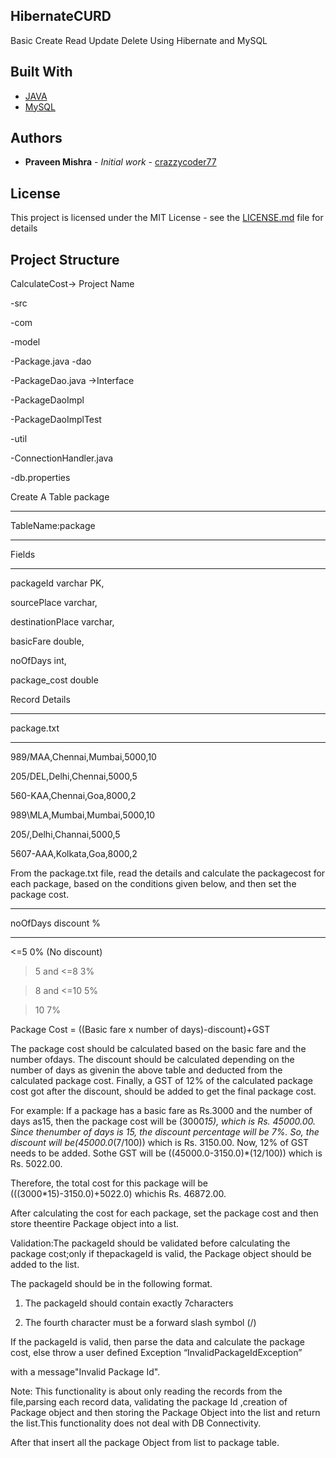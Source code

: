 ## HibernateCURD

Basic Create Read Update Delete Using Hibernate and MySQL
  
## Built With

* [JAVA](https://www.java.com/en/)
* [MySQL](https://www.mysql.com/)

## Authors

* **Praveen Mishra** - *Initial work* - [crazzycoder77](https://github.com/crazzycoder77)

## License

This project is licensed under the MIT License - see the [LICENSE.md](LICENSE.md) file for details

## Project Structure

CalculateCost-> Project Name

-src

-com

  -model

   -Package.java
  -dao

   -PackageDao.java ->Interface

   -PackageDaoImpl

   -PackageDaoImplTest

  -util

   -ConnectionHandler.java   

-db.properties

 

 

 

Create A Table package

-----------------------

TableName:package

-------------------

Fields

-------

packageId varchar PK,

sourcePlace varchar,

destinationPlace varchar,

basicFare double,

noOfDays int,

package_cost double

 

 

 

Record Details

-----------------

package.txt

-----------------

 

989/MAA,Chennai,Mumbai,5000,10

205/DEL,Delhi,Chennai,5000,5

560-KAA,Chennai,Goa,8000,2

989\MLA,Mumbai,Mumbai,5000,10

205/,Delhi,Channai,5000,5

5607-AAA,Kolkata,Goa,8000,2

 

 

From the package.txt file, read the details and calculate the packagecost  for each package,  based  on   the conditions  given   below,  and   then   set   the package cost.

--------------------------

noOfDays discount %

--------------------------

  <=5     0% (No discount)

  >5  and <=8 3%

  >8  and <=10 5%

  >10          7%

  Package Cost = ((Basic fare x number of days)-discount)+GST

 

The package cost should be calculated based on the basic fare and the number ofdays. The discount should be calculated depending on the number of days as givenin the above table and deducted from the calculated package cost.  Finally, a GST of 12% of the calculated package cost got after the discount, should be added to get the final package cost.

 

For example: If a package has a basic fare as Rs.3000 and the number of days as15,   then   the   package   cost   will   be   (3000*15),   which   is   Rs.   45000.00.   Since   thenumber of days is 15, the discount percentage will be 7%. So, the discount will be(45000.0*(7/100)) which is Rs. 3150.00. Now, 12% of GST needs to be added. Sothe GST will be ((45000.0-3150.0)*(12/100)) which is Rs. 5022.00.

 

Therefore, the total cost for this package will be (((3000*15)-3150.0)+5022.0) whichis Rs. 46872.00.

 

After calculating the cost for each package, set the package cost and then store theentire Package object into a list.

 

Validation:The packageId should be validated before calculating the package cost;only if thepackageId is valid, the Package object should be added to the list.

 

The packageId should be in the following format.

1. The packageId should contain exactly 7characters

2. The fourth character must be a forward slash symbol (/)

 

If the packageId is valid, then parse the data and calculate the package cost, else throw   a   user   defined   Exception   “InvalidPackageIdException”  

with   a   message"Invalid Package Id".

 

Note:   This   functionality   is   about   only   reading   the   records   from   the   file,parsing  each record  data,   validating   the  package  Id ,creation  of   Package object and then storing the Package Object into the list and return the list.This functionality does not deal with DB Connectivity.

 

After that insert all the package Object from list to  package table.
